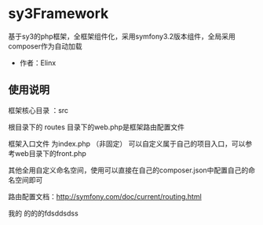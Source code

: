 # sy3Framework

基于sy3的php框架，全框架组件化，采用symfony3.2版本组件，全局采用composer作为自动加载

- 作者：Elinx

## 使用说明

框架核心目录 ：src

根目录下的 routes 目录下的web.php是框架路由配置文件

框架入口文件 为index.php （非固定）
可以自定义属于自己的项目入口，可以参考web目录下的front.php

其他全用自定义命名空间，使用可以直接在自己的composer.json中配置自己的命名空间即可

路由配置文档：http://symfony.com/doc/current/routing.html


我的 的的的fdsddsdss
